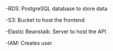 -RDS: PostgreSQL database to store data

-S3: Bucket to host the frontend

-Elastic Beanstalk: Server to host the API

-IAM: Creates user